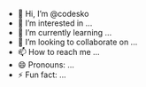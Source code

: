 - 👋 Hi, I’m @codesko
- 👀 I’m interested in ...
- 🌱 I’m currently learning ...
- 💞️ I’m looking to collaborate on ...
- 📫 How to reach me ...
- 😄 Pronouns: ...
- ⚡ Fun fact: ...

<!---
codesko/codesko is a ✨ special ✨ repository because its `README.md` (this file) appears on your GitHub profile.
You can click the Preview link to take a look at your changes.
--->
